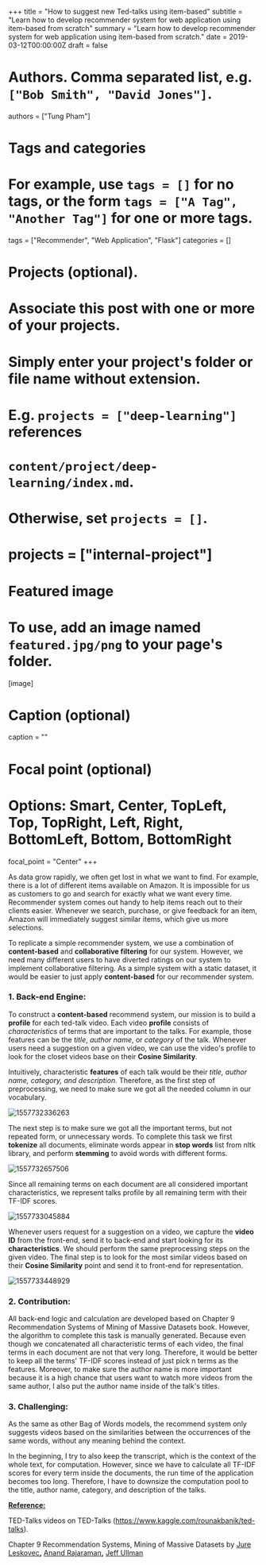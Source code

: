 +++
title = "How to suggest new Ted-talks using item-based"
subtitle = "Learn how to develop recommender system for web application using item-based from scratch"
summary = "Learn how to develop recommender system for web application using item-based from scratch."
date = 2019-03-12T00:00:00Z
draft = false

# Authors. Comma separated list, e.g. `["Bob Smith", "David Jones"]`.

authors = ["Tung Pham"]

# Tags and categories

# For example, use `tags = []` for no tags, or the form `tags = ["A Tag", "Another Tag"]` for one or more tags.

tags = ["Recommender", "Web Application", "Flask"]
categories = []

# Projects (optional).

# Associate this post with one or more of your projects.

# Simply enter your project's folder or file name without extension.

# E.g. `projects = ["deep-learning"]` references 

# `content/project/deep-learning/index.md`.

# Otherwise, set `projects = []`.

# projects = ["internal-project"]

# Featured image

# To use, add an image named `featured.jpg/png` to your page's folder. 

[image]

# Caption (optional)

  caption = ""

# Focal point (optional)

# Options: Smart, Center, TopLeft, Top, TopRight, Left, Right, BottomLeft, Bottom, BottomRight



  focal_point = "Center"
+++

As data grow rapidly, we often get lost in what we want to find. For example, there is a lot of different items available on Amazon. It is impossible for us as customers to go and search for exactly what we want every time.  Recommender system comes out handy to help items reach out to their clients easier. Whenever we search, purchase, or give feedback for an item, Amazon will immediately suggest similar items, which give us more selections.

To replicate a simple recommender system, we use a combination of **content-based** and **collaborative filtering** for our system. However, we need many different users to have diverted ratings on our system to implement collaborative filtering. As a simple system with a static dataset, it would be easier to just apply **content-based** for our recommender system.



<h3>1. Back-end Engine:</h3>

To construct a  **content-based** recommend system, our mission is to build a **profile** for each ted-talk video. Each video **profile** consists of *characteristics* of terms that are important to the talks. For example, those features can be the *title*, *author name*, or *category* of the talk. Whenever users need a suggestion on a given video, we can use the video's profile to look for the closet videos base on their **Cosine Similarity**.  

Intuitively, characteristic **features** of each talk would be their *title, author name, category, and description*. Therefore, as the first step of preprocessing, we need to make sure we got all the needed column in our vocabulary. 

![1557732336263](https://tungpv.com/img/recommender-ted/1557732336263.png)

The next step is to make sure we got all the important terms, but not repeated form, or unnecessary words.  To complete this task we first **tokenize** all documents, eliminate words appear in **stop words** list from nltk library, and perform **stemming** to avoid words with different forms. 



![1557732657506](https://tungpv.com/img/recommender-ted/1557732657506.png)



Since all remaining terms on each document are all considered important characteristics, we represent talks profile by all remaining term with their TF-IDF scores.

![1557733045884](https://tungpv.com/img/recommender-ted/1557733045884.png)

Whenever users request for a suggestion on a video, we capture the **video ID** from the front-end, send it to back-end and start looking for its **characteristics**. We should perform the same preprocessing steps on the given video. The final step is to look for the most similar videos based on their **Cosine Similarity** point and send it to front-end for representation.



![1557733448929](https://tungpv.com/img/recommender-ted/1557733448929.png)

<h3>2. Contribution:</h3>

All back-end logic and calculation are developed based on Chapter 9 Recommendation Systems of Mining of Massive Datasets book. However, the algorithm to complete this task is manually generated. Because even though we concatenated all characteristic terms of each video, the final terms in each document are not that very long. Therefore, it would be better to keep all the terms' TF-IDF scores instead of just pick n terms as the features. Moreover, to make sure the author name is more important because it is a high chance that users want to watch more videos from the same author, I also put the author name inside of the talk's titles.



<h3>3. Challenging:</h3>

As the same as other Bag of Words models, the recommend system only suggests videos based on the similarities between the occurrences of the same words, without any meaning behind the context. 

In the beginning, I try to also keep the transcript, which is the context of the whole text, for computation. However, since we have to calculate all TF-IDF scores for every term inside the documents, the run time of the application becomes too long. Therefore, I have to downsize the computation pool to the title, author name, category, and description of the talks.



**<u>Reference:</u>**

TED-Talks videos on TED-Talks (<https://www.kaggle.com/rounakbanik/ted-talks>).

Chapter 9 Recommendation Systems, Mining of Massive Datasets by [Jure Leskovec](http://cs.stanford.edu/~jure/)**,** [Anand Rajaraman](https://twitter.com/anand_raj)**,** [Jeff Ullman](http://infolab.stanford.edu/~ullman/)

